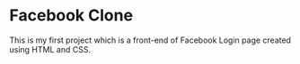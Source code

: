 # Facebook Clone
This is my first project which is a front-end of Facebook Login page created using HTML and CSS. 
